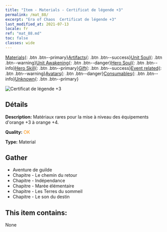 ```yaml
---
title: "Item - Materials - Certificat de légende +3"
permalink: /mat_88/
excerpt: "Era of Chaos  Certificat de légende +3"
last_modified_at: 2021-07-13
locale: fr
ref: "mat_88.md"
toc: false
classes: wide
---
```

 [Materials](/ItemsFR/){: .btn .btn--primary}[Artifacts](/ItemsFR/Artifacts/){: .btn .btn--success}[Unit Soul](/ItemsFR/UnitSoul/){: .btn .btn--warning}[Unit Awakening](/ItemsFR/UnitAwakening/){: .btn .btn--danger}[Hero Soul](/ItemsFR/HeroSoul/){: .btn .btn--info}[Hero Skill](/ItemsFR/HeroSkill/){: .btn .btn--primary}[Gift](/ItemsFR/Gift/){: .btn .btn--success}[Event related](/ItemsFR/Events/){: .btn .btn--warning}[Avatars](/ItemsFR/Avatars/){: .btn .btn--danger}[Consumables](/ItemsFR/Consumables/){: .btn .btn--info}[Unknown](/ItemsFR/Unknown/){: .btn .btn--primary}

 ![Certificat de légende +3](/images/t/i_cailiao_hexin3.png)

## Détails
 **Description:** Matériaux rares pour la mise à niveau des équipements d'orange +3 à orange +4.

 **Quality:** <span style="color: #FF8C00">OK</span>

 **Type:** Material

## Gather

*    Aventure de guilde 
*    Chapitre - Le chemin du retour 
*    Chapitre - Indépendance 
*    Chapitre - Marée élémentaire 
*    Chapitre - Les Terres du sommeil 
*    Chapitre - Le son du destin 

## This item contains:

  None

